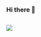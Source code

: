 ### Hi there 👋   ###


<code> <img src="[[http://www.1playsports.com/](https://media0.giphy.com/media/f78UxpoAysajMPELEu/giphy.gif?cid=ecf05e47egqd2erdwf6aumhrv5rpnhuhoau4vzg3041m8f2t&rid=giphy.gif&ct=g)](https://upload.wikimedia.org/wikipedia/commons/thumb/0/00/HTML5_logo_black.svg/2048px-HTML5_logo_black.svg.png)](https://upload.wikimedia.org/wikipedia/commons/thumb/0/00/HTML5_logo_black.svg/2048px-HTML5_logo_black.svg.png](https://encrypted-tbn0.gstatic.com/images?q=tbn:ANd9GcSXV-j7EqBmAElByw1_0nu4AJPKPoaIcC423g&usqp=CAU)](https://www.pngkey.com/png/detail/522-5227440_javascript-icon-graphic-design.png)"></code>
